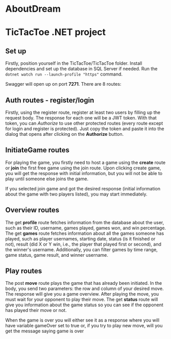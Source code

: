 # AboutDream

# TicTacToe .NET project

## Set up
Firstly, position yourself in the TicTacToe/TicTacToe folder.
Install dependencies and set up the database in SQL Server if needed.
Run the ```dotnet watch run --launch-profile "https"``` command.

Swagger will open up on port **7271**.
There are 8 routes:

## Auth routes - register/login
Firstly, using the register route, register at least two users by filling up the request body.
The response for each one will be a JWT token.
With that token, you can *Authorize* to use other protected routes (every route except for login and register is protected).
Just copy the token and paste it into the dialog that opens after clicking on the **Authorize** button.

## InitiateGame routes
For playing the game, you firstly need to host a game using the **create** route or **join** the first free game using the join route.
Upon clicking create game, you will get the response with initial information, but you will not be able to play until someone else joins the game.

If you selected join game and got the desired response (initial information about the game with two players listed), you may start immediately.

## Overview routes
The get **profile** route fetches information from the database about the user, such as their ID, username, games played, games won, and win percentage.
The get **games** route fetches information about all the games someone has played, such as player usernames, starting date, status (is it finished or not), result (did X or Y win, i.e., the player that played first or second), and the winner's username.
Additionally, you can filter games by time range, game status, game result, and winner username.

## Play routes
The post **move** route plays the game that has already been initiated.
In the body, you send two parameters: the row and column of your desired move.
The response will give you a game overview.
After playing the move, you must wait for your opponent to play their move.
The get **status** route will give you information about the game status so you can see if the opponent has played their move or not.

When the game is over you will either see it as a response where you will have variable gameOver set to true or, if you try to play new move, will you get the message saying game is over
